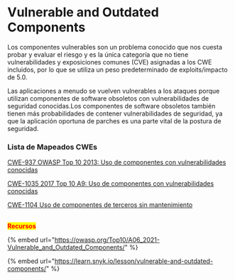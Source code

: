 # Vulnerable and Outdated Components

Los componentes vulnerables son un problema conocido que nos cuesta probar y evaluar el riesgo y es la única categoría que no tiene vulnerabilidades y exposiciones comunes (CVE) asignadas a los CWE incluidos, por lo que se utiliza un peso predeterminado de exploits/impacto de 5.0.

Las aplicaciones a menudo se vuelven vulnerables a los ataques porque utilizan componentes de software obsoletos con vulnerabilidades de seguridad conocidas.Los componentes de software obsoletos también tienen más probabilidades de contener vulnerabilidades de seguridad, ya que la aplicación oportuna de parches es una parte vital de la postura de seguridad.

### Lista de Mapeados CWEs

[CWE-937 OWASP Top 10 2013: Uso de componentes con vulnerabilidades conocidas](https://cwe.mitre.org/data/definitions/937.html)

[CWE-1035 2017 Top 10 A9: Uso de componentes con vulnerabilidades conocidas](https://cwe.mitre.org/data/definitions/1035.html)

[CWE-1104 Uso de componentes de terceros sin mantenimiento](https://cwe.mitre.org/data/definitions/1104.html)

\
<mark style="color:red;">**Recursos**</mark>

{% embed url="https://owasp.org/Top10/A06_2021-Vulnerable_and_Outdated_Components/" %}

{% embed url="https://learn.snyk.io/lesson/vulnerable-and-outdated-components/" %}
